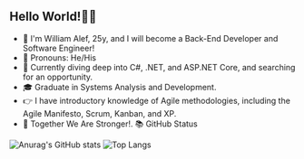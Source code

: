 ## Hello World!👋👋

- 🌱 I'm William Alef, 25y, and I will become a Back-End Developer and Software Engineer!
- 🔭 Pronouns: He/His
- 🔭 Currently diving deep into C#, .NET, and ASP.NET Core, and searching for an opportunity.
- :mortar_board: Graduate in Systems Analysis and Development.
- :point_right: I have introductory knowledge of Agile methodologies, including the Agile Manifesto, Scrum, Kanban, and XP.
- :muscle: Together We Are Stronger!.
📚 GitHub Status

![Anurag's GitHub stats](https://github-readme-stats.vercel.app/api?username=William-Alef&show_icons=true&theme=nightowl ) 
![Top Langs](https://github-readme-stats.vercel.app/api/top-langs/?username=William-Alef&layout=compact)

